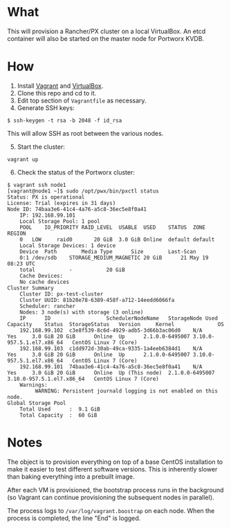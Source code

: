 # What

This will provision a Rancher/PX cluster on a local VirtualBox. An etcd container will also be started on the master node for Portworx KVDB.

# How

1. Install [Vagrant](https://www.vagrantup.com/downloads.html) and [VirtualBox](https://www.virtualbox.org/wiki/Downloads).
2. Clone this repo and cd to it.
3. Edit top section of `Vagrantfile` as necessary.
4. Generate SSH keys:
```
$ ssh-keygen -t rsa -b 2048 -f id_rsa
```
This will allow SSH as root between the various nodes.

5. Start the cluster:
```
vagrant up
```

6. Check the status of the Portworx cluster:
```
$ vagrant ssh node1
[vagrant@node1 ~]$ sudo /opt/pwx/bin/pxctl status
Status: PX is operational
License: Trial (expires in 31 days)
Node ID: 74baa3e6-41c4-4a76-a5c8-36ec5e8f0a41
	IP: 192.168.99.101
 	Local Storage Pool: 1 pool
	POOL	IO_PRIORITY	RAID_LEVEL	USABLE	USED	STATUS	ZONE	REGION
	0	LOW		raid0		20 GiB	3.0 GiB	Online	default	default
	Local Storage Devices: 1 device
	Device	Path		Media Type		Size		Last-Scan
	0:1	/dev/sdb	STORAGE_MEDIUM_MAGNETIC	20 GiB		21 May 19 08:23 UTC
	total			-			20 GiB
	Cache Devices:
	No cache devices
Cluster Summary
	Cluster ID: px-test-cluster
	Cluster UUID: 81b20e78-6389-458f-a712-14eedd6066fa
	Scheduler: rancher
	Nodes: 3 node(s) with storage (3 online)
	IP		ID					SchedulerNodeName	StorageNode	Used	Capacity	Status	StorageStatus	Version		Kernel				OS
	192.168.99.102	c3e8f539-8c6d-4929-adb5-3d66b3ac06d0	N/A			Yes		3.0 GiB	20 GiB		Online	Up		2.1.0.0-6495007	3.10.0-957.5.1.el7.x86_64	CentOS Linux 7 (Core)
	192.168.99.103	c1dd972d-30ab-49ca-9335-1a4eeb6384d1	N/A			Yes		3.0 GiB	20 GiB		Online	Up		2.1.0.0-6495007	3.10.0-957.5.1.el7.x86_64	CentOS Linux 7 (Core)
	192.168.99.101	74baa3e6-41c4-4a76-a5c8-36ec5e8f0a41	N/A			Yes		3.0 GiB	20 GiB		Online	Up (This node)	2.1.0.0-6495007	3.10.0-957.5.1.el7.x86_64	CentOS Linux 7 (Core)
	Warnings:
		 WARNING: Persistent journald logging is not enabled on this node.
Global Storage Pool
	Total Used    	:  9.1 GiB
	Total Capacity	:  60 GiB
```

# Notes

The object is to provision everything on top of a base CentOS installation to make it easier to test different software versions. This is inherently slower than baking everything into a prebuilt image.

After each VM is provisioned, the bootstrap process runs in the background (so Vagrant can continue provisioning the subsequent nodes in parallel).

The process logs to `/var/log/vagrant.boostrap` on each node. When the process is completed, the line "End" is logged.
